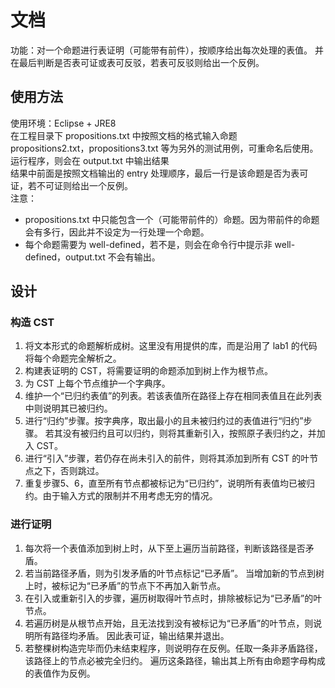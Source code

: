 # 文档
功能：对一个命题进行表证明（可能带有前件），按顺序给出每次处理的表值。
并在最后判断是否表可证或表可反驳，若表可反驳则给出一个反例。

## 使用方法
使用环境：Eclipse + JRE8<br>
在工程目录下 propositions.txt 中按照文档的格式输入命题<br>
propositions2.txt，propositions3.txt 等为另外的测试用例，可重命名后使用。<br>
运行程序，则会在 output.txt 中输出结果<br>
结果中前面是按照文档输出的 entry 处理顺序，最后一行是该命题是否为表可证，若不可证则给出一个反例。<br>
注意：
- propositions.txt 中只能包含一个（可能带前件的）命题。因为带前件的命题会有多行，因此并不设定为一行处理一个命题。
- 每个命题需要为 well-defined，若不是，则会在命令行中提示非 well-defined，output.txt 不会有输出。

## 设计
### 构造 CST
1. 将文本形式的命题解析成树。这里没有用提供的库，而是沿用了 lab1 的代码将每个命题完全解析之。
2. 构建表证明的 CST，将需要证明的命题添加到树上作为根节点。
3. 为 CST 上每个节点维护一个字典序。
4. 维护一个“已归约表值”的列表。若该表值所在路径上存在相同表值且在此列表中则说明其已被归约。
5. 进行“归约”步骤。按字典序，取出最小的且未被归约过的表值进行“归约”步骤。
若其没有被归约且可以归约，则将其重新引入，按照原子表归约之，并加入 CST。
6. 进行“引入”步骤，若仍存在尚未引入的前件，则将其添加到所有 CST 的叶节点之下，否则跳过。
7. 重复步骤5、6，直至所有节点都被标记为“已归约”，说明所有表值均已被归约。由于输入方式的限制并不用考虑无穷的情况。

### 进行证明
1. 每次将一个表值添加到树上时，从下至上遍历当前路径，判断该路径是否矛盾。
2. 若当前路径矛盾，则为引发矛盾的叶节点标记“已矛盾”。
当增加新的节点到树上时，被标记为“已矛盾”的节点下不再加入新节点。
3. 在引入或重新引入的步骤，遍历树取得叶节点时，排除被标记为“已矛盾”的叶节点。
4. 若遍历树是从根节点开始，且无法找到没有被标记为“已矛盾”的叶节点，则说明所有路径均矛盾。
因此表可证，输出结果并退出。
5. 若整棵树构造完毕而仍未结束程序，则说明存在反例。任取一条非矛盾路径，该路径上的节点必被完全归约。
遍历这条路径，输出其上所有由命题字母构成的表值作为反例。